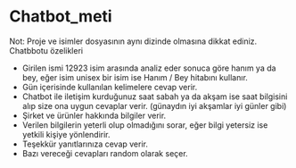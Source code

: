 # Chatbot_meti
Not: Proje ve isimler dosyasının aynı dizinde olmasına dikkat ediniz.
Chatbbotu özelikleri
- Girilen ismi 12923 isim arasında analiz eder sonuca göre hanım ya da bey, eğer isim unisex bir isim ise Hanım / Bey hitabını kullanır.
- Gün içerisinde kullanılan kelimelere cevap verir.
- Chatbot ile iletişim kurduğunuz saat sabah ya da akşam ise saat bilgisini alıp size ona uygun cevaplar verir.  (günaydın iyi akşamlar iyi günler gibi)
- Şirket ve ürünler hakkında bilgiler verir.
- Verilen bilgilerin yeterli olup olmadığını sorar, eğer bilgi yetersiz ise yetkili kişiye yönlendirir.
- Teşekkür yanıtlarınıza cevap verir.
- Bazı vereceği cevapları random olarak seçer.
